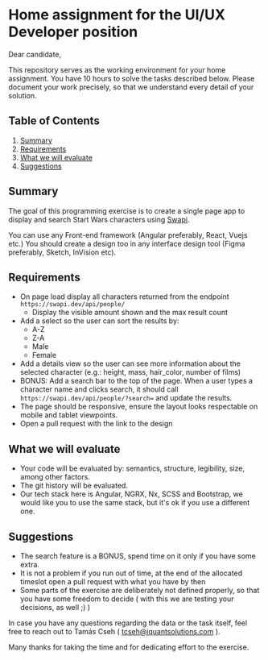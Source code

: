 # Home assignment for the UI/UX Developer position

Dear candidate,

This repository serves as the working environment for your home assignment. You
have 10 hours to solve the tasks described below. Please document your work
precisely, so that we understand every detail of your solution.

## Table of Contents

1. [Summary](#summary)
2. [Requirements](#requirements)
3. [What we will evaluate](#what-we-will-evaluate)
4. [Suggestions](#suggestions)

## Summary

The goal of this programming exercise is to create a single page app to display and search Start Wars characters using [Swapi](https://swapi.dev/).

You can use any Front-end framework (Angular preferably, React, Vuejs etc.)
You should create a design too in any interface design tool (Figma preferably, Sketch, InVision etc).

## Requirements
- On page load display all characters returned from the endpoint `https://swapi.dev/api/people/`
  - Display the visible amount shown and the max result count
- Add a select so the user can sort the results by:
  - A-Z
  - Z-A
  - Male
  - Female
- Add a details view so the user can see more information about the selected character (e.g.: height, mass, hair_color, number of films)
- BONUS: Add a search bar to the top of the page. When a user types a character name and clicks search, it should call `https://swapi.dev/api/people/?search=` and update the results.
- The page should be responsive, ensure the layout looks respectable on mobile and tablet viewpoints.
- Open a pull request with the link to the design

## What we will evaluate

- Your code will be evaluated by: semantics, structure, legibility, size, among other factors.
- The git history will be evaluated.
- Our tech stack here is Angular, NGRX, Nx, SCSS and Bootstrap, we would like you to use the same stack, but it's ok if you use a different one.

## Suggestions

- The search feature is a BONUS, spend time on it only if you have some extra.
- It is not a problem if you run out of time, at the end of the allocated timeslot open a pull request with what you have by then
- Some parts of the exercise are deliberately not defined properly, so that you have some freedom to decide ( with this we are testing your decisions, as well ;) )

In case you have any questions regarding the data or the task itself, feel free to reach out to Tamás Cseh ( tcseh@iquantsolutions.com ).

Many thanks for taking the time and for dedicating effort to the exercise.